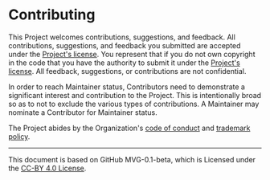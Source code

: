 # Contributing

This Project welcomes contributions, suggestions, and feedback. All contributions, suggestions, and feedback you submitted are accepted under the [Project's license](./LICENSE.md). You represent that if you do not own copyright in the code that you have the authority to submit it under the [Project's license](./LICENSE.md). All feedback, suggestions, or contributions are not confidential.

In order to reach Maintainer status, Contributors need to demonstrate a significant interest and contribution to the Project. This is intentionally broad so as to not to exclude the various types of contributions. A Maintainer may nominate a Contributor for Maintainer status.

The Project abides by the Organization's [code of conduct](../org-docs/CODE-OF-CONDUCT.md) and [trademark policy](../org-docs/TRADEMARKS.md).

---
This document is based on GitHub MVG-0.1-beta, which is Licensed under the [CC-BY 4.0 License](https://creativecommons.org/licenses/by-sa/4.0/).
